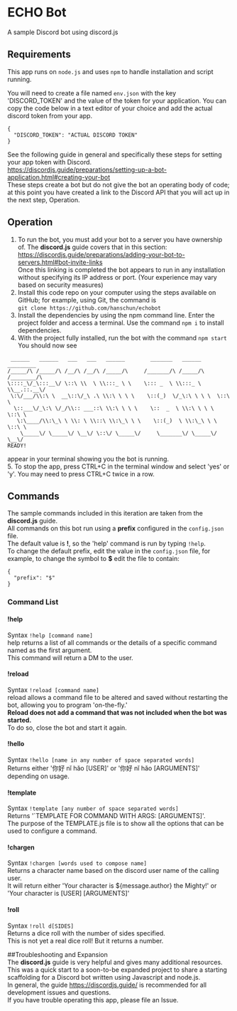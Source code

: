 # ECHO Bot  
A sample Discord bot using discord.js

## Requirements  
This app runs on ```node.js``` and uses ```npm``` to handle installation and script running.  

You will need to create a file named ```env.json``` with the key 'DISCORD_TOKEN' and the value of the token for your application.
You can copy the code below in a text editor of your choice and add the actual discord token from your app.
```$xslt
{
  "DISCORD_TOKEN": "ACTUAL DISCORD TOKEN"
}
```
See the following guide in general and specifically these steps for setting your app token with Discord.  
https://discordjs.guide/preparations/setting-up-a-bot-application.html#creating-your-bot  
These steps create a bot but do not give the bot an operating body of code; at this point you have created a link to the Discord API that you will act up in the next step, Operation.

## Operation  
1. To run the bot, you must add your bot to a server you have ownership of. The **discord.js** guide covers that in this section:  
 https://discordjs.guide/preparations/adding-your-bot-to-servers.html#bot-invite-links  
 Once this linking is completed the bot appears to run in any installation without specifying its IP address or port. (Your experience may vary based on security measures)  
 2. Install this code repo on your computer using the steps available on GitHub; for example, using Git, the command is  
 ```git clone https://github.com/hanschun/echobot```  
 3. Install the dependencies by using the npm command line. Enter the project folder and access a terminal. Use the command ```npm i``` to install dependencies.  
 4. With the project fully installed, run the bot with the command ```npm start```  
 You should now see  
  ```$xslt
   ______   ______   ___   ___   ______        _______   ______   _________  
/_____/\ /_____/\ /__/\ /__/\ /_____/\     /_______/\ /_____/\ /________/\ 
\::::_\/_\:::__\/ \::\ \\  \ \\:::_ \ \    \::: _  \ \\:::_ \ \\__.::.__\/ 
   \:\/___/\\:\ \  __\::\/_\ .\ \\:\ \ \ \    \::(_)  \/_\:\ \ \ \  \::\ \   
    \::___\/_\:\ \/_/\\:: ___::\ \\:\ \ \ \    \::  _  \ \\:\ \ \ \  \::\ \  
     \:\____/\\:\_\ \ \\: \ \\::\ \\:\_\ \ \    \::(_)  \ \\:\_\ \ \  \::\ \ 
      \_____\/ \_____\/ \__\/ \::\/ \_____\/     \_______\/ \_____\/   \__\/ 
READY!                                                                           
  ```
  appear in your terminal showing you the bot is running.  
 5. To stop the app, press CTRL+C in the terminal window and select 'yes' or 'y'. You may need to press CTRL+C twice in a row.  
 
 ## Commands  
 The sample commands included in this iteration are taken from the **discord.js** guide.  
 All commands on this bot run using a **prefix** configured in the ```config.json``` file.  
 The default value is **!**, so the 'help' command is run by typing ```!help```.  
 To change the default prefix, edit the value in the ```config.json``` file, for example, to change the symbol to **$** edit the file to contain:  
 ```$xslt
 {
   "prefix": "$"
 }
 ```  
### Command List  
#### !help  
Syntax ```!help [command name]```  
help returns a list of all commands or the details of a specific command named as the first argument.  
This command will return a DM to the user.  
  
#### !reload    
Syntax ```!reload [command name]```  
reload allows a command file to be altered and saved without restarting the bot, allowing you to program 'on-the-fly.'  
**Reload does not add a command that was not included when the bot was started.**  
To do so, close the bot and start it again.  
  
#### !hello  
Syntax ```!hello [name in any number of space separated words]```  
Returns either '你好 nĭ hăo [USER]' or '你好 nĭ hăo [ARGUMENTS]' depending on usage.      
#### !template    
Syntax ```!template [any number of space separated words]```  
Returns '`TEMPLATE FOR COMMAND WITH ARGS: [ARGUMENTS]'.   
The purpose of the TEMPLATE.js file is to show all the options that can be used to configure a command.  
#### !chargen    
Syntax ```!chargen [words used to compose name]```  
Returns a character name based on the discord user name of the calling user.  
It will return either 'Your character is ${message.author} the Mighty!' or 'Your character is [USER] [ARGUMENTS]'  
#### !roll  
Syntax ```!roll d[SIDES]```  
Returns a dice roll with the number of sides specified.   
This is not yet a real dice roll! But it returns a number.   
  
##Troubleshooting and Expansion  
The **discord.js** guide is very helpful and gives many additional resources. This was a quick start to a soon-to-be expanded project to share a starting scaffolding for a Discord bot written using Javascript and node.js.    
In general, the guide https://discordjs.guide/ is recommended for all development issues and questions.  
If you have trouble operating this app, please file an Issue.  
